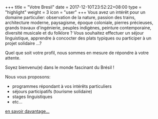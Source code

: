 +++
title = "Votre Bresil"
date = 2017-12-10T23:52:22+08:00
type = "highlight"
weight = 3
icon = "user"
+++
Vous avez un intérêt pour un domaine particulier: observation de la nature, passion des trains, architecture moderne, paysagisme, époque coloniale, pierres précieuses, grands travaux d'ingénierie, peuples indigènes, peinture contemporaine, diversité musicale et du folklore ?
Vous souhaitez effectuer un séjour linguistique, apprendre à concocter des plats typiques ou participer à un projet solidaire ...?

Quel que soit votre profil, nous sommes en mesure de répondre à votre attente.

Soyez bienvenu(e) dans le monde fascinant du Brésil !

Nous vous proposons:

- programmes répondant à vos intérêts particuliers
- séjours participatifs (tourisme solidaire)
- stages linguistiques
- etc...

[en savoir davantage...](/votre-bresil)

